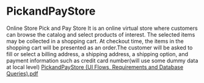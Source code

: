 # PickandPayStore
Online Store
Pick and Pay Store
It is an online virtual store where customers can browse the catalog and select products of interest. 
The selected items may be collected in a shopping cart. At checkout time, the items in the shopping cart will be presented as an order.The customer will be asked to fill or select a billing address, a shipping address, a shipping option, and payment information such as credit card number(will use some dummy data at local level)
[PickandPayStore (UI Flows, Requirements and Database Queries).pdf](https://github.com/algoives/PickandPayStore/files/8393843/PickandPayStore.UI.Flows.Requirements.and.Database.Queries.pdf)
